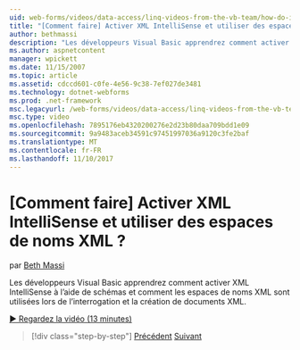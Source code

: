 ```yaml
---
uid: web-forms/videos/data-access/linq-videos-from-the-vb-team/how-do-i-enable-xml-intellisense-and-use-xml-namespaces
title: "[Comment faire] Activer XML IntelliSense et utiliser des espaces de noms XML ? | Microsoft Docs"
author: bethmassi
description: "Les développeurs Visual Basic apprendrez comment activer XML IntelliSense à l’aide de schémas et comment les espaces de noms XML sont utilisées lors de l’interrogation et la création de documents XML."
ms.author: aspnetcontent
manager: wpickett
ms.date: 11/15/2007
ms.topic: article
ms.assetid: cdccd601-c0fe-4e56-9c38-7ef027de3481
ms.technology: dotnet-webforms
ms.prod: .net-framework
msc.legacyurl: /web-forms/videos/data-access/linq-videos-from-the-vb-team/how-do-i-enable-xml-intellisense-and-use-xml-namespaces
msc.type: video
ms.openlocfilehash: 7895176eb4320200276e2d23b80daa709bdd1e09
ms.sourcegitcommit: 9a9483aceb34591c97451997036a9120c3fe2baf
ms.translationtype: MT
ms.contentlocale: fr-FR
ms.lasthandoff: 11/10/2017
---
```

<a name="how-do-i-enable-xml-intellisense-and-use-xml-namespaces"></a>[Comment faire] Activer XML IntelliSense et utiliser des espaces de noms XML ?
====================
par [Beth Massi](https://github.com/bethmassi)

Les développeurs Visual Basic apprendrez comment activer XML IntelliSense à l’aide de schémas et comment les espaces de noms XML sont utilisées lors de l’interrogation et la création de documents XML.

[&#9654; Regardez la vidéo (13 minutes)](https://channel9.msdn.com/Blogs/ASP-NET-Site-Videos/how-do-i-enable-xml-intellisense-and-use-xml-namespaces)

>[!div class="step-by-step"]
[Précédent](how-do-i-get-started-with-linq-to-xml.md)
[Suivant](how-do-i-create-xml-documents-from-sql-data.md)
